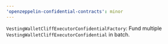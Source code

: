 ```yaml
---
'openzeppelin-confidential-contracts': minor
---
```


`VestingWalletCliffExecutorConfidentialFactory`: Fund multiple `VestingWalletCliffExecutorConfidential` in batch.
